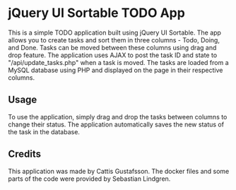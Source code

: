 # jQuery UI Sortable TODO App
This is a simple TODO application built using jQuery UI Sortable. The app allows you to create tasks and sort them in three columns - Todo, Doing, and Done. Tasks can be moved between these columns using drag and drop feature. The application uses AJAX to post the task ID and state to "/api/update_tasks.php" when a task is moved. The tasks are loaded from a MySQL database using PHP and displayed on the page in their respective columns.

## Usage
To use the application, simply drag and drop the tasks between columns to change their status. The application automatically saves the new status of the task in the database.

## Credits
This application was made by Cattis Gustafsson. The docker files and some parts of the code were provided by Sebastian Lindgren.
